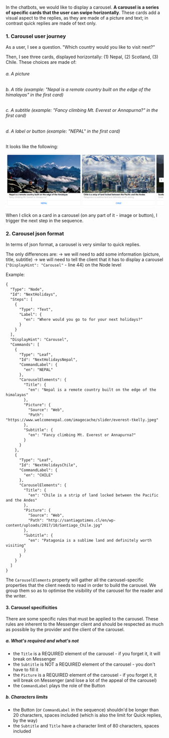 In the chatbots, we would like to display a carousel. **A carousel is a series of specific cards that the user can swipe horizontally**. These cards add a visual aspect to the replies, as they are made of a picture and text; in contrast quick replies are made of text only.


### 1. Carousel user journey

As a user, I see a question. "Which country would you like to visit next?"

Then, I see three cards, displayed horizontally: (1) Nepal, (2) Scotland, (3) Chile. These choices are made of:
###### a. A picture
###### b. A title (example: "Nepal is a remote country built on the edge of the himalayas" in the first card)
###### c. A subtitle (example: "Fancy climbing Mt. Everest or Annapurna?" in the first card)
###### d. A label or button (example: "NEPAL" in the first card)

It looks like the following: 

![Screenshot](/data/bot/catalogue/Examples/Carousel2.PNG?rw=true "Carousel test")

When I click on a card in a carousel (on any part of it - image or button), I trigger the next step in the sequence.


### 2. Carousel json format 

In terms of json format, a carousel is very similar to quick replies.

The only differences are:
-> we will need to add some information (picture, title, subtitle)
-> we will need to tell the client that it has to display a carousel (`"DisplayHint": "Carousel"` - line 44) on the Node level


Example:

```
{
  "Type": "Node",
  "Id": "NextHolidays",
  "Steps": [
    {
      "Type": "Text",
      "Label": {
        "en": "Where would you go to for your next holidays?"
      }
    }
  ],
  "DisplayHint": "Carousel",
  "Commands": [
    {
      "Type": "Leaf",
      "Id": "NextHolidaysNepal",
      "CommandLabel": {
        "en": "NEPAL"
      },
      "CarouselElements": {
        "Title": {
          "en": "Nepal is a remote country built on the edge of the himalayas"
        },
        "Picture": {
          "Source": "Web",
          "Path": "https://www.welcomenepal.com/imagecache/slider/everest-tkelly.jpeg"
        },
        "Subtitle": {
          "en": "Fancy climbing Mt. Everest or Annapurna?"
        }
      }
    },
    {
      "Type": "Leaf",
      "Id": "NextHolidaysChile",
      "CommandLabel": {
        "en": "CHILE"
      },
      "CarouselElements": {
        "Title": {
          "en": "Chile is a strip of land locked between the Pacific and the Andes"
        },
        "Picture": {
          "Source": "Web",
          "Path": "http://santiagotimes.cl/en/wp-content/uploads/2017/10/Santiago_Chile.jpg"
        },
        "Subtitle": {
          "en": "Patagonia is a sublime land and definitely worth visiting"
        }
      }
    }
  ]
}
```

The `CarouselElements` property will gather all the carousel-specific properties that the client needs to read in order to build the carousel. We group them so as to optimise the visibility of the carousel for the reader and the writer.

#### 3. Carousel specificities

There are some specific rules that must be applied to the carousel. These rules are inherent to the Messenger client and should be respected as much as possible by the provider and the client of the carousel.

##### a. What's required and what's not

- the `Title` is a REQUIRED element of the carousel - if you forget it, it will break on Messenger
- the `Subtitle` is NOT a REQUIRED element of the carousel - you don't have to fill it
- the `Picture` is a REQUIRED element of the carousel - if you forget it, it will break on Messenger (and lose a lot of the appeal of the carousel)
- the `CommandLabel` plays the role of the Button


##### b. Characters limits

- the Button (or `CommandLabel` in the sequence) shouldn'd be longer than 20 characters, spaces included (which is also the limit for Quick replies, by the way)
- the `Subtitle` and `Title` have a character limit of 80 characters, spaces included



